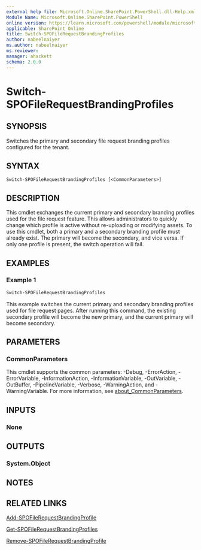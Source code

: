 ```yaml
---
external help file: Microsoft.Online.SharePoint.PowerShell.dll-Help.xml
Module Name: Microsoft.Online.SharePoint.PowerShell
online version: https://learn.microsoft.com/powershell/module/microsoft.online.sharepoint.powershell/switch-spofilerequestbrandingprofiles
applicable: SharePoint Online
title: Switch-SPOFileRequestBrandingProfiles
author: nabeelnaiyer
ms.author: nabeelnaiyer
ms.reviewer:
manager: ahackett
schema: 2.0.0
---
```


# Switch-SPOFileRequestBrandingProfiles

## SYNOPSIS

Switches the primary and secondary file request branding profiles configured for the tenant.

## SYNTAX

```
Switch-SPOFileRequestBrandingProfiles [<CommonParameters>]
```

## DESCRIPTION

This cmdlet exchanges the current primary and secondary branding profiles used for the file request feature. This allows administrators to quickly change which profile is active without re-uploading or modifying assets. To use this cmdlet, both a primary and a secondary branding profile must already exist. The primary will become the secondary, and vice versa. If only one profile is present, the switch operation will fail.

## EXAMPLES

### Example 1

```powershell
Switch-SPOFileRequestBrandingProfiles
```

This example switches the current primary and secondary branding profiles used for file request pages. After running this command, the existing secondary profile will become the new primary, and the current primary will become secondary.

## PARAMETERS

### CommonParameters

This cmdlet supports the common parameters: -Debug, -ErrorAction, -ErrorVariable, -InformationAction, -InformationVariable, -OutVariable, -OutBuffer, -PipelineVariable, -Verbose, -WarningAction, and -WarningVariable. For more information, see [about_CommonParameters](https://go.microsoft.com/fwlink/p/?LinkID=113216).

## INPUTS

### None

## OUTPUTS

### System.Object

## NOTES

## RELATED LINKS

[Add-SPOFileRequestBrandingProfile](/powershell/module/sharepoint-online/add-spofilerequestbrandingprofile)

[Get-SPOFileRequestBrandingProfiles](/powershell/module/sharepoint-online/get-spofilerequestbrandingprofiles)

[Remove-SPOFileRequestBrandingProfile](/powershell/module/sharepoint-online/remove-spofilerequestbrandingprofile)
